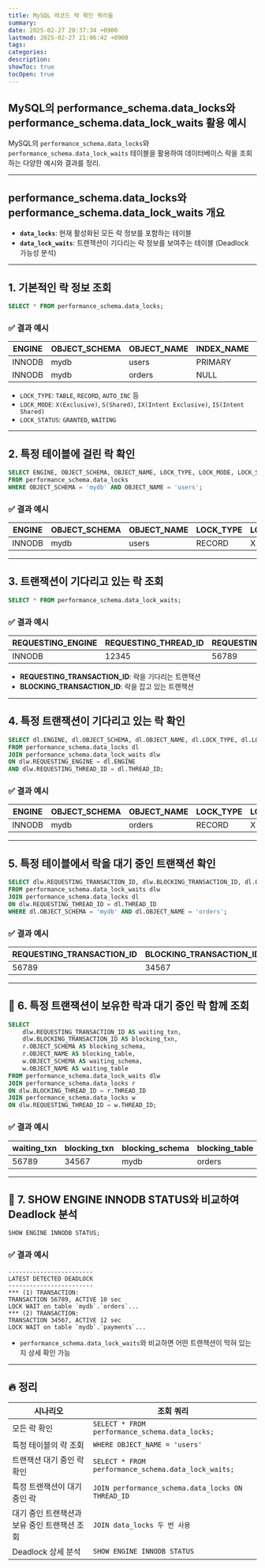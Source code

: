 ```yaml
---
title: MySQL 레코드 락 확인 쿼리들
summary: 
date: 2025-02-27 20:37:34 +0900
lastmod: 2025-02-27 21:06:42 +0900
tags: 
categories: 
description: 
showToc: true
tocOpen: true
---
```


## MySQL의 performance_schema.data_locks와 performance_schema.data_lock_waits 활용 예시

MySQL의 `performance_schema.data_locks`와 `performance_schema.data_lock_waits` 테이블을 활용하여 데이터베이스 락을 조회하는 다양한 예시와 결과를 정리.  

---

## performance_schema.data_locks와 performance_schema.data_lock_waits 개요
- **`data_locks`**: 현재 활성화된 모든 락 정보를 포함하는 테이블
- **`data_lock_waits`**: 트랜잭션이 기다리는 락 정보를 보여주는 테이블 (Deadlock 가능성 분석)

---

## 1. 기본적인 락 정보 조회
```sql
SELECT * FROM performance_schema.data_locks;
```
### ✅ 결과 예시
| ENGINE | OBJECT_SCHEMA | OBJECT_NAME | INDEX_NAME | LOCK_TYPE | LOCK_MODE | LOCK_STATUS |
| ------ | ------------- | ----------- | ---------- | --------- | --------- | ----------- |
| INNODB | mydb          | users       | PRIMARY    | RECORD    | X         | GRANTED     |
| INNODB | mydb          | orders      | NULL       | TABLE     | IX        | GRANTED     |

- `LOCK_TYPE`: `TABLE`, `RECORD`, `AUTO_INC` 등
- `LOCK_MODE`: `X(Exclusive)`, `S(Shared)`, `IX(Intent Exclusive)`, `IS(Intent Shared)`
- `LOCK_STATUS`: `GRANTED`, `WAITING`

---

## 2. 특정 테이블에 걸린 락 확인
```sql
SELECT ENGINE, OBJECT_SCHEMA, OBJECT_NAME, LOCK_TYPE, LOCK_MODE, LOCK_STATUS
FROM performance_schema.data_locks
WHERE OBJECT_SCHEMA = 'mydb' AND OBJECT_NAME = 'users';
```
### ✅ 결과 예시
| ENGINE | OBJECT_SCHEMA | OBJECT_NAME | LOCK_TYPE | LOCK_MODE | LOCK_STATUS |
| ------ | ------------- | ----------- | --------- | --------- | ----------- |
| INNODB | mydb          | users       | RECORD    | X         | GRANTED     |

---

## 3. 트랜잭션이 기다리고 있는 락 조회
```sql
SELECT * FROM performance_schema.data_lock_waits;
```
### ✅ 결과 예시
| REQUESTING_ENGINE | REQUESTING_THREAD_ID | REQUESTING_TRANSACTION_ID | BLOCKING_ENGINE | BLOCKING_THREAD_ID | BLOCKING_TRANSACTION_ID |
| ----------------- | -------------------- | ------------------------- | --------------- | ------------------ | ----------------------- |
| INNODB            | 12345                | 56789                     | INNODB          | 67890              | 34567                   |

- **REQUESTING_TRANSACTION_ID**: 락을 기다리는 트랜잭션
- **BLOCKING_TRANSACTION_ID**: 락을 잡고 있는 트랜잭션

---

## 4. 특정 트랜잭션이 기다리고 있는 락 확인
```sql
SELECT dl.ENGINE, dl.OBJECT_SCHEMA, dl.OBJECT_NAME, dl.LOCK_TYPE, dl.LOCK_MODE, dl.LOCK_STATUS
FROM performance_schema.data_locks dl
JOIN performance_schema.data_lock_waits dlw
ON dlw.REQUESTING_ENGINE = dl.ENGINE
AND dlw.REQUESTING_THREAD_ID = dl.THREAD_ID;
```
### ✅ 결과 예시
| ENGINE | OBJECT_SCHEMA | OBJECT_NAME | LOCK_TYPE | LOCK_MODE | LOCK_STATUS |
| ------ | ------------- | ----------- | --------- | --------- | ----------- |
| INNODB | mydb          | orders      | RECORD    | X         | WAITING     |

---

## 5. 특정 테이블에서 락을 대기 중인 트랜잭션 확인
```sql
SELECT dlw.REQUESTING_TRANSACTION_ID, dlw.BLOCKING_TRANSACTION_ID, dl.OBJECT_SCHEMA, dl.OBJECT_NAME, dl.LOCK_TYPE
FROM performance_schema.data_lock_waits dlw
JOIN performance_schema.data_locks dl
ON dlw.REQUESTING_THREAD_ID = dl.THREAD_ID
WHERE dl.OBJECT_SCHEMA = 'mydb' AND dl.OBJECT_NAME = 'orders';
```
### ✅ 결과 예시
| REQUESTING_TRANSACTION_ID | BLOCKING_TRANSACTION_ID | OBJECT_SCHEMA | OBJECT_NAME | LOCK_TYPE |
| ------------------------- | ----------------------- | ------------- | ----------- | --------- |
| 56789                     | 34567                   | mydb          | orders      | RECORD    |

---

## 📝 6. 특정 트랜잭션이 보유한 락과 대기 중인 락 함께 조회
```sql
SELECT 
    dlw.REQUESTING_TRANSACTION_ID AS waiting_txn, 
    dlw.BLOCKING_TRANSACTION_ID AS blocking_txn, 
    r.OBJECT_SCHEMA AS blocking_schema, 
    r.OBJECT_NAME AS blocking_table, 
    w.OBJECT_SCHEMA AS waiting_schema, 
    w.OBJECT_NAME AS waiting_table
FROM performance_schema.data_lock_waits dlw
JOIN performance_schema.data_locks r 
ON dlw.BLOCKING_THREAD_ID = r.THREAD_ID
JOIN performance_schema.data_locks w
ON dlw.REQUESTING_THREAD_ID = w.THREAD_ID;
```
### ✅ 결과 예시
| waiting_txn | blocking_txn | blocking_schema | blocking_table | waiting_schema | waiting_table |
| ----------- | ------------ | --------------- | -------------- | -------------- | ------------- |
| 56789       | 34567        | mydb            | orders         | mydb           | payments      |

---

## 📝 7. SHOW ENGINE INNODB STATUS와 비교하여 Deadlock 분석
```sql
SHOW ENGINE INNODB STATUS;
```
### ✅ 결과 예시
```
------------------------
LATEST DETECTED DEADLOCK
------------------------
*** (1) TRANSACTION:
TRANSACTION 56789, ACTIVE 10 sec
LOCK WAIT on table `mydb`.`orders`...
*** (2) TRANSACTION:
TRANSACTION 34567, ACTIVE 12 sec
LOCK WAIT on table `mydb`.`payments`...
```
- `performance_schema.data_lock_waits`와 비교하면 어떤 트랜잭션이 막혀 있는지 상세 확인 가능

---

## 🔥 정리
| 시나리오                      | 조회 쿼리                                               |
| ------------------------- | --------------------------------------------------- |
| 모든 락 확인                   | `SELECT * FROM performance_schema.data_locks;`      |
| 특정 테이블의 락 조회              | `WHERE OBJECT_NAME = 'users'`                       |
| 트랜잭션 대기 중인 락 확인           | `SELECT * FROM performance_schema.data_lock_waits;` |
| 특정 트랜잭션이 대기 중인 락          | `JOIN performance_schema.data_locks ON THREAD_ID`   |
| 대기 중인 트랜잭션과 보유 중인 트랜잭션 조회 | `JOIN data_locks 두 번 사용`                            |
| Deadlock 상세 분석            | `SHOW ENGINE INNODB STATUS`                         |

